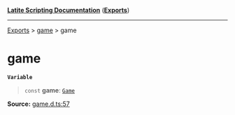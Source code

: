 [**Latite Scripting Documentation**](../../README.md) ([**Exports**](../../exports.md))

---

[Exports](../../exports.md) > [game](../index.md) > game

# game

**`Variable`**

> `const` **game**: [`Game`](../interfaces/interface.Game.md)

**Source:** [game.d.ts:57](https://github.com/LatiteScripting/latitescripting.github.io/blob/a89f467/definitions/game.d.ts#L57)
